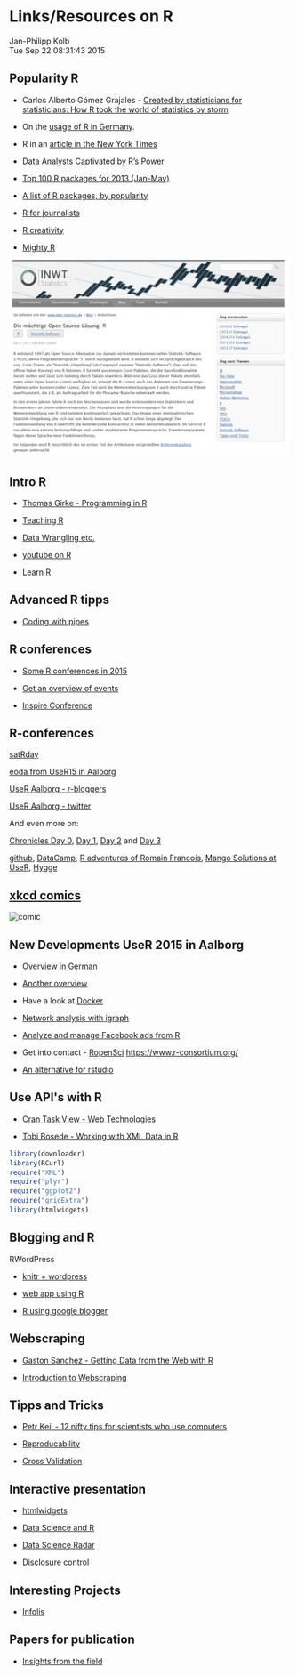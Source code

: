 # Links/Resources on R
Jan-Philipp Kolb  
Tue Sep 22 08:31:43 2015  


## Popularity R

- Carlos Alberto Gómez Grajales - [Created by statisticians for statisticians: How R took the world of statistics by storm](http://www.statisticsviews.com/details/feature/8585391/Created-by-statisticians-for-statisticians-How-R-took-the-world-of-statistics-by.html)

- On the [usage of R in Germany](http://www.gulli.com/news/23740-programmiersprache-r-in-der-wissenschaft-immer-beliebter-2014-04-24). 
- R in an [article in the New York Times](http://community.oreilly.de/blog/2011/01/18/statistiksoftware-r/)

- [Data Analysts Captivated by R’s Power](http://www.nytimes.com/2009/01/07/technology/business-computing/07program.html?_r=1&)

- [Top 100 R packages for 2013 (Jan-May)](http://www.r-statistics.com/2013/06/top-100-r-packages-for-2013-jan-may/)

- [A list of R packages, by popularity](http://blog.revolutionanalytics.com/2013/06/a-list-of-r-packages-by-popularity.html)

- [R for journalists](http://www.scoop.it/t/r-for-journalists)

- [R creativity](http://www.r-bloggers.com/r-user-groups-highlight-r-creativity/)

- [Mighty R](https://www.inwt-statistics.de/blog-artikel-lesen/Statistik-Software_R.html)

![Mighty R](https://github.com/Japhilko/DataAnalysis/blob/master/portfolio/R/figure/Rmaechtig.PNG?raw=true)

## Intro R

- [Thomas Girke - Programming in R](http://manuals.bioinformatics.ucr.edu/home/programming-in-r)

- [Teaching R](http://www.r-bloggers.com/teaching-a-short-topic-to-beginner-r-users/)

- [Data Wrangling etc.](http://stat545-ubc.github.io/)

- [youtube on R](http://www.revolutionanalytics.com/what-r)

- [Learn R](http://www.r-bloggers.com/learn-r-interactively-with-our-new-introduction-to-r-tutorial/)

## Advanced R tipps

- [Coding with pipes](http://www.r-statistics.com/2014/08/simpler-r-coding-with-pipes-the-present-and-future-of-the-magrittr-package/)

## R conferences

- [Some R conferences in 2015](http://www.r-bloggers.com/some-r-conferences-in-2015/)

- [Get an overview of events](http://10times.com/)

- [Inspire Conference](http://inspire.ec.europa.eu/events/conferences/inspire_2014/page/home)

## R-conferences

[satRday](https://github.com/stephlocke/RSaturday-proposal)


[eoda from UseR15 in Aalborg](http://blog.eoda.de/2015/07/03/eoda-auf-der-user-conference-2015-in-aalborg-die-highlights-vom-ersten-praesentationstag-teil-2/)

[UseR Aalborg - r-bloggers](http://www.r-bloggers.com/user-2015-conference-in-aalborg/)

[UseR Aalborg - twitter](https://twitter.com/search?q=%23user2015&src=typd)

And even more on:

[Chronicles Day 0](http://www.r-bloggers.com/chronicles-from-user-day-0/), [Day 1](http://www.milanor.net/blog/?p=1765), [Day 2](http://www.r-bloggers.com/chronicles-from-user-day-2/) and [Day 3](http://www.r-bloggers.com/chronicles-from-user-day-3/)

[github](http://www.r-bloggers.com/everyone-loves-r-markdown-and-github-stories-from-the-r-summit-day-two/), [DataCamp](http://www.r-bloggers.com/datacamp-talks-user2015aalborg/), [R adventures of Romain Francois](https://csgillespie.wordpress.com/2015/07/01/user-2015-romain-francois-my-r-adventures/), [Mango Solutions at UseR](http://www.r-bloggers.com/mango-solutions-at-user2015/), [Hygge](http://www.r-bloggers.com/hygge-at-user-2015-aalborg/)


## [xkcd comics](http://xkcd.com/1138/)

![comic](http://imgs.xkcd.com/comics/heatmap.png)


## New Developments UseR 2015 in Aalborg

- [Overview in German](http://blog.eoda.de/2015/07/01/eoda-auf-der-user-conference-2015-in-aalborg-die-eindruecke-vom-tutorial-tuesday/)

- [Another overview](http://blog.revolutionanalytics.com/user-groups/)

- Have a look at [Docker](https://www.docker.com/)

- [Network analysis with igraph](http://igraph.org/r/)

- [Analyze and manage Facebook ads from R](https://github.com/cardcorp/fbRads)

- Get into contact - [RopenSci](https://ropensci.org/community/#join-us)
<https://www.r-consortium.org/>

- [An alternative for rstudio](http://www.openanalytics.eu/downloads/architect)

## Use API's with R

- [Cran Task View - Web Technologies](http://cran.r-project.org/web/views/WebTechnologies.html)

- [Tobi Bosede - Working with XML Data in R](http://www.informit.com/articles/article.aspx?p=2215520)


```r
library(downloader)
library(RCurl)
require("XML")
require("plyr")
require("ggplot2")
require("gridExtra")
library(htmlwidgets)
```

## Blogging and R

RWordPress 

- [knitr + wordpress](http://yihui.name/knitr/demo/wordpress/)


- [web app using R](http://stathack.wordpress.com/2012/11/14/building-a-simple-web-app-using-r/)

- [R using google blogger](http://nevilleandrade.blogspot.de/2014/10/testing-r-using-google-blogger.html)


## Webscraping

- [Gaston Sanchez - Getting Data from the Web with R](http://gastonsanchez.com/work/webdata/getting_web_data_r1_introduction.pdf)

- [Introduction to Webscraping](http://www.training.cam.ac.uk/event/740618)

## Tipps and Tricks

- [Petr Keil - 12 nifty tips for scientists who use computers](http://www.petrkeil.com/?p=2356)

- [Reproducability](http://www.r-bloggers.com/reproducibility-in-computational-research/)

- [Cross Validation](http://www.r-bloggers.com/how-do-you-know-if-your-model-is-going-to-work-part-4-cross-validation-techniques-2/)

## Interactive presentation

- [htmlwidgets](http://www.buildingwidgets.com/)

- [Data Science and R](http://www.r-bloggers.com/some-key-win-vector-serial-data-science-articles/)

- [Data Science Radar](http://www.r-bloggers.com/launching-the-data-science-radar/)

- [Disclosure control](http://www.r-bloggers.com/a-new-method-for-statistical-disclosure-limitation-i/)

## Interesting Projects

- [Infolis](http://infolis.github.io/)

## Papers for publication

- [Insights from the field](http://surveyinsights.org/)
